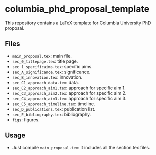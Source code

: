 # columbia_phd_proposal_template

This repository contains a LaTeX template for Columbia University PhD proposal.

## Files

* ```main_proposal.tex```: main file.
* ```sec_0_titlepage.tex```: title page.
* ```sec_1_specificaims.tex```: specific aims.
* ```sec_A_significance.tex```: significance.
* ```sec_B_innovation.tex```: innovation.
* ```sec_C1_approach_data.tex```: data.
* ```sec_C2_approach_aim1.tex```: approach for specific aim 1.
* ```sec_C3_approach_aim2.tex```: approach for specific aim 2.
* ```sec_C4_approach_aim3.tex```: approach for specific aim 3.
* ```sec_C5_approach_timeline.tex```: timeline.
* ```sec_D_publications.tex```: publication list.
* ```sec_E_bibliography.tex```: bibliography.
* ```figs```: figures.


## Usage

* Just compile ```main_proposal.tex```: it includes all the section.tex files.

